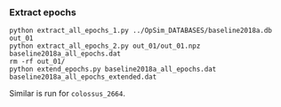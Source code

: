 ### Extract epochs

```
python extract_all_epochs_1.py ../OpSim_DATABASES/baseline2018a.db out_01
python extract_all_epochs_2.py out_01/out_01.npz baseline2018a_all_epochs.dat
rm -rf out_01/
python extend_epochs.py baseline2018a_all_epochs.dat baseline2018a_all_epochs_extended.dat
```

Similar is run for ```colossus_2664```. 


